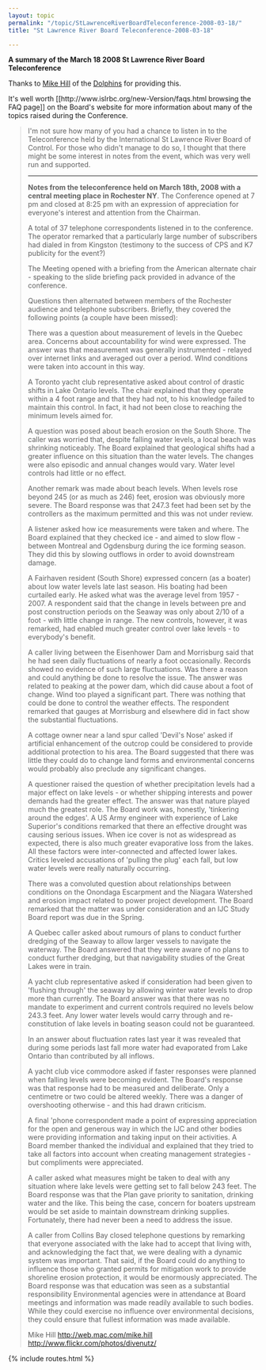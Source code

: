 ```yaml
---
layout: topic
permalink: "/topic/StLawrenceRiverBoardTeleconference-2008-03-18/"
title: "St Lawrence River Board Teleconference-2008-03-18"

---
```


<strong>A summary of the March 18 2008 St Lawrence River Board Teleconference</strong>

<p class="info">Thanks to <a href="web.mac.com/mike.hill">Mike Hill</a> of the <a href="http://dolphinscubaclub.blogspot.com/">Dolphins</a> for providing this.</p>
It's well worth [[http://www.islrbc.org/new-Version/faqs.html browsing the FAQ page]] on the Board's website for more information about many of the topics raised during the Conference.

<blockquote>
<p>I'm not sure how many of you had a chance to listen in to the Teleconference held by the International St Lawrence River Board of Control.  For those who didn't manage to do so, I thought that there might be some interest in notes from the event, which was very well run and supported.
<hr>
<p><strong>Notes from the teleconference held on March 18th, 2008 with a central meeting place in Rochester NY</strong>.  The Conference opened at 7 pm and closed at 8:25 pm with an expression of appreciation for everyone's interest and attention from the Chairman.
<p>A total of 37 telephone correspondents listened in to the conference.   The operator remarked that a particularly large number of subscribers had dialed in from Kingston (testimony to the success of CPS and K7 publicity for the event?)
<p>The Meeting opened with a briefing from the American alternate chair - speaking to the slide briefing pack provided in advance of the conference.
<p>Questions then alternated between members of the Rochester audience and telephone subscribers.  Briefly, they covered the following points  (a couple have been missed):
<p>There was a question about measurement of levels in the Quebec area.  Concerns about accountability for wind were expressed.  The answer was that measurement was generally instrumented - relayed over internet links and averaged out over a period.  WInd conditions were taken into account in this way.
<p>A Toronto yacht club representative asked about control of drastic shifts in Lake Ontario levels.  The chair explained that they operate within a 4 foot range and that they had not, to his knowledge failed to maintain this control.  In fact, it had not been close to reaching the minimum levels aimed for.
<p>A question was posed about beach erosion on the South Shore.  The caller was worried that, despite falling water levels, a local beach was shrinking noticeably.  The Board explained that geological shifts had a greater influence on this situation than the water levels.  The changes were also episodic and annual changes would vary.  Water level controls had little or no effect.
<p>Another remark was made about beach levels.  When levels rose beyond 245 (or as much as 246) feet, erosion was obviously more severe.  The Board response was that 247.3 feet had been set by the controllers as the maximum permitted and this was not under review.
<p>A listener asked how ice measurements were taken and where.   The Board explained that they checked ice - and aimed to slow flow - between Montreal and Ogdensburg during the ice forming season.  They did this by slowing outflows in order to avoid downstream damage.
<p>A Fairhaven resident (South Shore) expressed concern (as a boater) about low water levels late last season.  His boating had been curtailed early.  He asked what was the average level from 1957 - 2007.  A respondent said that the change in levels between pre and post construction periods on the Seaway was only about 2/10 of a foot - with little change in range.  The new controls, however, it was remarked, had enabled much greater control over lake levels - to everybody's benefit.
<p>A caller living between the Eisenhower Dam and Morrisburg said that he had seen daily fluctuations of nearly a foot occasionally.  Records showed no evidence of such large fluctuations.  Was there a reason and could anything be done to resolve the issue.  The answer was related to peaking at the power dam, which did cause about a foot of change.  Wind too played a significant part.  There was nothing that could be done to control the weather effects.  The respondent remarked that gauges at Morrisburg and elsewhere did in fact show the substantial fluctuations.
<p>A cottage owner near a land spur called 'Devil's Nose' asked if artificial enhancement of the outcrop could be considered to provide additional protection to his area.  The Board suggested that there was little they could do to change land forms and environmental concerns would probably also preclude any significant changes.
<p>A questioner raised the question of whether precipitation levels had a major effect on lake levels - or whether shipping interests and power demands had the greater effect.   The answer was that nature played much the greatest role.  The Board work was, honestly, 'tinkering around the edges'.  A US Army engineer with experience of Lake Superior's conditions remarked that there an effective drought was causing serious issues.  When ice cover is not as widespread as expected, there is also much greater evaporative loss from the lakes.  All these factors were inter-connected and affected lower lakes.   Critics leveled accusations of 'pulling the plug' each fall, but low water levels were really naturally occurring.
<p>There was a convoluted question about relationships between conditions on the Onondaga Escarpment and the Niagara Watershed and erosion impact related to power project development.  The Board remarked that the matter was under consideration and an IJC Study Board report was due in the Spring.
<p>A Quebec caller asked about rumours of plans to conduct further dredging of the Seaway to allow larger vessels to navigate the waterway.  The Board answered that they were aware of no plans to conduct further dredging, but that navigability studies of the Great Lakes were in train.
<p>A yacht club representative asked if consideration had been given to 'flushing through' the seaway by allowing winter water levels to drop more than currently.  The Board answer was that there was no mandate to experiment and current controls required no levels below 243.3 feet.  Any lower water levels would carry through and re-constitution of lake levels in boating season could not be guaranteed.
<p>In an answer about fluctuation rates last year it was revealed that during some periods last fall more water had evaporated from Lake Ontario than contributed by all inflows.
<p>A yacht club vice commodore asked if faster responses were planned when falling levels were becoming evident.  The Board's response was that response had to be measured and deliberate.  Only a centimetre or two could be altered weekly.  There was a danger of overshooting otherwise - and this had drawn criticism.
<p>A final 'phone correspondent made a point of expressing appreciation for the open and generous way in which the IJC and other bodies were providing information and taking input on their activities. A Board member thanked the individual and explained that they tried to take all factors into account when creating management strategies - but compliments were appreciated.
<p>A caller asked what measures might be taken to deal with any situation where lake levels were getting set to fall below 243 feet.  The Board response was that the Plan gave priority to sanitation, drinking water and the like.  This being the case, concern for boaters upstream would be set aside to maintain downstream drinking supplies.  Fortunately, there had never been a need to address the issue.
<p>A caller from Collins Bay closed telephone questions by remarking that everyone associated with the lake had to accept that living with, and acknowledging the fact that, we were dealing with a dynamic system was important.  That said, if the Board could do anything to influence those who granted permits for mitigation work to provide shoreline erosion protection, it would be enormously appreciated.   The Board response was that education was seen as a substantial responsibility  Environmental agencies were in attendance at Board meetings and information was made readily available to such bodies.  While they could exercise no influence over environmental decisions, they could ensure that fullest information was made available.

Mike Hill
http://web.mac.com/mike.hill
http://www.flickr.com/photos/divenutz/

</blockquote>

{% include routes.html %}
